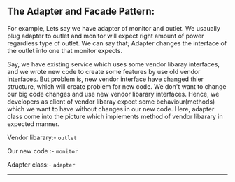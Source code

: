 ****The Adapter and Facade Pattern:****
--

For example, Lets say we have adapter of monitor and outlet. We usaually plug adapter to outlet and monitor will expect right amount of power regardless type of 
outlet. We can say that; Adapter changes the interface of the outlet into one that monitor expects.

Say, we have existing service which uses some vendor libaray interfaces, and we wrote new code to create some features by use old vendor interfaces.
But problem is, new vendor interface have changed thier structure, which will create problem for new code.
We don't want to change our big code changes and use new vendor libarary interfaces. Hence, we developers as client of vendor libaray expect some behaviour(methods) which we want to have without changes in our new code. 
Here, adapter class come into the picture which implements method of vendor libarary in expected manner.

Vendor libarary:- `outlet`

Our new code :- `monitor`

Adapter class:- `adapter`

----

